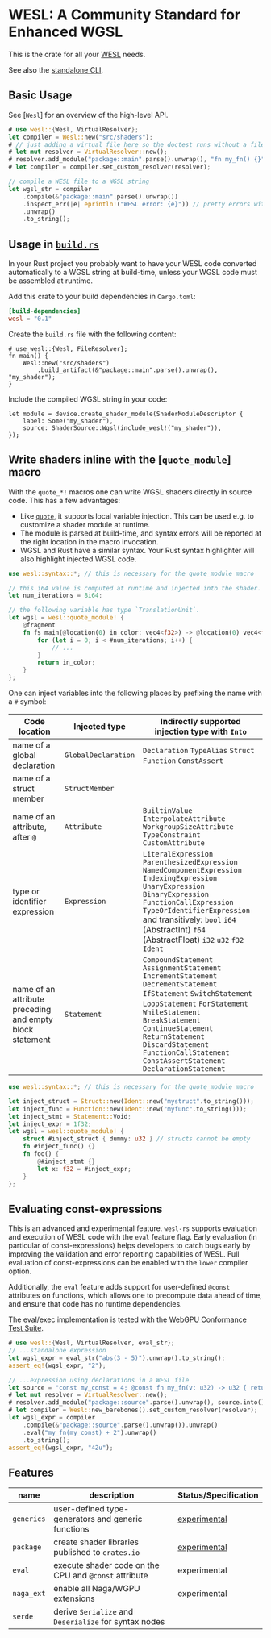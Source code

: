 # WESL: A Community Standard for Enhanced WGSL

This is the crate for all your [WESL][wesl] needs.

See also the [standalone CLI][cli].

## Basic Usage

See [`Wesl`] for an overview of the high-level API.

```rust
# use wesl::{Wesl, VirtualResolver};
let compiler = Wesl::new("src/shaders");
# // just adding a virtual file here so the doctest runs without a filesystem
# let mut resolver = VirtualResolver::new();
# resolver.add_module("package::main".parse().unwrap(), "fn my_fn() {}".into());
# let compiler = compiler.set_custom_resolver(resolver);

// compile a WESL file to a WGSL string
let wgsl_str = compiler
    .compile(&"package::main".parse().unwrap())
    .inspect_err(|e| eprintln!("WESL error: {e}")) // pretty errors with `display()`
    .unwrap()
    .to_string();
```

## Usage in [`build.rs`](https://doc.rust-lang.org/cargo/reference/build-scripts.html)

In your Rust project you probably want to have your WESL code converted automatically
to a WGSL string at build-time, unless your WGSL code must be assembled at runtime.

Add this crate to your build dependencies in `Cargo.toml`:

```toml
[build-dependencies]
wesl = "0.1"
```

Create the `build.rs` file with the following content:

```rust,ignore
# use wesl::{Wesl, FileResolver};
fn main() {
    Wesl::new("src/shaders")
        .build_artifact(&"package::main".parse().unwrap(), "my_shader");
}
```

Include the compiled WGSL string in your code:

```rust,ignore
let module = device.create_shader_module(ShaderModuleDescriptor {
    label: Some("my_shader"),
    source: ShaderSource::Wgsl(include_wesl!("my_shader")),
});
```

## Write shaders inline with the [`quote_module`] macro

With the `quote_*!` macros one can write WGSL shaders directly in source code. This has a
few advantages:

* Like [`quote`](https://docs.rs/quote), it supports local variable injection. This can be
  used e.g. to customize a shader module at runtime.
* The module is parsed at build-time, and syntax errors will be reported at the right
  location in the macro invocation.
* WGSL and Rust have a similar syntax. Your Rust syntax highlighter will also highlight
  injected WGSL code.

```rust
use wesl::syntax::*; // this is necessary for the quote_module macro

// this i64 value is computed at runtime and injected into the shader.
let num_iterations = 8i64;

// the following variable has type `TranslationUnit`.
let wgsl = wesl::quote_module! {
    @fragment
    fn fs_main(@location(0) in_color: vec4<f32>) -> @location(0) vec4<f32> {
        for (let i = 0; i < #num_iterations; i++) {
            // ...
        }
        return in_color;
    }
};
```

One can inject variables into the following places by prefixing the name with
a `#` symbol:

| Code location | Injected type | Indirectly supported injection type with `Into` |
|---------------|---------------|-------------------------------------------------|
| name of a global declaration | `GlobalDeclaration` | `Declaration` `TypeAlias` `Struct` `Function` `ConstAssert` |
| name of a struct member | `StructMember` |   |
| name of an attribute, after `@` | `Attribute` | `BuiltinValue` `InterpolateAttribute` `WorkgroupSizeAttribute` `TypeConstraint` `CustomAttribute` |
| type or identifier expression | `Expression` | `LiteralExpression` `ParenthesizedExpression` `NamedComponentExpression` `IndexingExpression` `UnaryExpression` `BinaryExpression` `FunctionCallExpression` `TypeOrIdentifierExpression` and transitively: `bool` `i64` (AbstractInt) `f64` (AbstractFloat) `i32` `u32` `f32` `Ident` |
| name of an attribute preceding and empty block statement | `Statement` | `CompoundStatement` `AssignmentStatement` `IncrementStatement` `DecrementStatement` `IfStatement` `SwitchStatement` `LoopStatement` `ForStatement` `WhileStatement` `BreakStatement` `ContinueStatement` `ReturnStatement` `DiscardStatement` `FunctionCallStatement` `ConstAssertStatement` `DeclarationStatement` |

```rust
use wesl::syntax::*; // this is necessary for the quote_module macro

let inject_struct = Struct::new(Ident::new("mystruct".to_string()));
let inject_func = Function::new(Ident::new("myfunc".to_string()));
let inject_stmt = Statement::Void;
let inject_expr = 1f32;
let wgsl = wesl::quote_module! {
    struct #inject_struct { dummy: u32 } // structs cannot be empty
    fn #inject_func() {}
    fn foo() {
        @#inject_stmt {}
        let x: f32 = #inject_expr;
    }
};
```

## Evaluating const-expressions

This is an advanced and experimental feature. `wesl-rs` supports evaluation and execution
of WESL code with the `eval` feature flag. Early evaluation (in particular of
const-expressions) helps developers to catch bugs early by improving the validation and
error reporting capabilities of WESL. Full evaluation of const-expressions can be enabled
with the `lower` compiler option.

Additionally, the `eval` feature adds support for user-defined `@const` attributes on
functions, which allows one to precompute data ahead of time, and ensure that code has no
runtime dependencies.

The eval/exec implementation is tested with the [WebGPU Conformance Test Suite][cts].

```rust
# use wesl::{Wesl, VirtualResolver, eval_str};
// ...standalone expression
let wgsl_expr = eval_str("abs(3 - 5)").unwrap().to_string();
assert_eq!(wgsl_expr, "2");

// ...expression using declarations in a WESL file
let source = "const my_const = 4; @const fn my_fn(v: u32) -> u32 { return v * 10; }";
# let mut resolver = VirtualResolver::new();
# resolver.add_module("package::source".parse().unwrap(), source.into());
# let compiler = Wesl::new_barebones().set_custom_resolver(resolver);
let wgsl_expr = compiler
    .compile(&"package::source".parse().unwrap()).unwrap()
    .eval("my_fn(my_const) + 2").unwrap()
    .to_string();
assert_eq!(wgsl_expr, "42u");
```

## Features

| name       | description                                           | Status/Specification      |
|------------|-------------------------------------------------------|---------------------------|
| `generics` | user-defined type-generators and generic functions    | [experimental][generics]  |
| `package`  | create shader libraries published to `crates.io`      | [experimental][packaging] |
| `eval`     | execute shader code on the CPU and `@const` attribute | experimental              |
| `naga_ext` | enable all Naga/WGPU extensions                       | experimental              |
| `serde`    | derive `Serialize` and `Deserialize` for syntax nodes |                           |

[wesl]: https://wesl-lang.dev
[cli]: https://crates.io/crates/wesl-cli
[generics]: https://github.com/k2d222/wesl-spec/blob/generics/Generics.md
[packaging]: https://github.com/wgsl-tooling-wg/wesl-spec/blob/main/Packaging.md
[cts]: https://github.com/k2d222/wesl-cts

